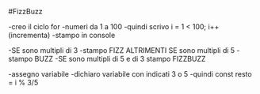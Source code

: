 #FizzBuzz

-creo il ciclo for 
  -numeri da 1 a 100 
  -quindi scrivo i = 1 < 100; i++ (incrementa)
  -stampo in console 

-SE sono multipli di 3 
  -stampo FIZZ 
ALTRIMENTI SE sono multipli di 5 
  -stampo BUZZ
-SE sono multipli di 5 e di 3 stampo FIZZBUZZ 

-assegno variabile
-dichiaro variabile con indicati 3 o 5 
  -quindi const resto = i % 3/5 
